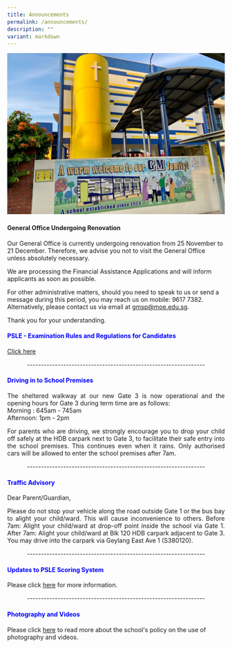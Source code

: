 ```yaml
---
title: Announcements
permalink: /announcements/
description: ""
variant: markdown
---
```

![](/images/WhatsApp%20Image%202021-08-07%20at%20%206.jpeg)

#### General Office Undergoing Renovation
Our General Office is currently undergoing renovation from 25 November to 21 December. Therefore, we advise you not to visit the General Office unless absolutely necessary.

We are processing the Financial Assistance Applications and will inform applicants as soon as possible.

For other administrative matters, should you need to speak to us or send a message during this period, you may reach us on mobile: 9617 7382. Alternatively, please contact us via email at [gmsp@moe.edu.sg](mailto:gmsp@moe.edu.sg).

Thank you for your understanding.


<h4 style="color:blue;">PSLE - Examination Rules and Regulations for Candidates</h4>

[Click here](https://www.seab.gov.sg/docs/default-source/national-examinations/psle/psle_instructions_for_candidates.pdf)
<br>
<p style="text-align: center;">----------------------------------------------------------------<br></p>

<h4 style="color:blue;">Driving in to School Premises</h4>

<p style="text-align: justify;">The sheltered walkway at our new Gate 3 is now operational and the opening hours for Gate 3 during term time are as follows:<br>
Morning : 645am - 745am <br>
Afternoon: 1pm - 2pm <br>

</p><p style="text-align: justify;">For parents who are driving, we strongly encourage you to drop your child off safely at the HDB carpark next to Gate 3, to facilitate their safe entry into the school premises. This continues even when it rains. Only authorised cars will be allowed to enter the school premises after 7am.<br>

</p><p style="text-align: center;">----------------------------------------------------------------<br></p>

<h4 style="color:blue;">Traffic Advisory</h4>

Dear Parent/Guardian,<br>
<p style="text-align: justify;">Please do not stop your vehicle along the road outside Gate 1 or the bus bay to alight your child/ward. This will cause inconvenience to others. Before 7am: Alight your child/ward at drop-off point inside the school via Gate 1. After 7am: Alight your child/ward at Blk 120 HDB carpark adjacent to Gate 3. You may drive into the carpark via Geylang East Ave 1 (S380120).<br>

</p><p style="text-align: center;">----------------------------------------------------------------<br></p>

<h4 style="color:blue;">Updates to PSLE Scoring System</h4>

Please click [here](https://www.moe.gov.sg/microsites/psle-fsbb/psle/main.html) for more information. <br>
<p style="text-align: center;">----------------------------------------------------------------<br></p>

<h4 style="color:blue;">Photography and Videos</h4>


Please click [here](/about-us/school-policy/photography-and-videos/) to read more about the school's policy on the use of photography and videos.